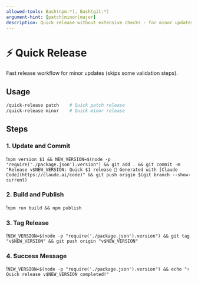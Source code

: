 ```yaml
---
allowed-tools: Bash(npm:*), Bash(git:*)
argument-hint: [patch|minor|major]
description: Quick release without extensive checks - for minor updates
---
```


# ⚡ Quick Release

Fast release workflow for minor updates (skips some validation steps).

## Usage

```bash
/quick-release patch    # Quick patch release
/quick-release minor    # Quick minor release
```

## Steps

### 1. Update and Commit
!`npm version $1 && NEW_VERSION=$(node -p "require('./package.json').version") && git add . && git commit -m "Release v$NEW_VERSION: Quick $1 release 🤖 Generated with [Claude Code](https://claude.ai/code)" && git push origin $(git branch --show-current)`

### 2. Build and Publish
!`npm run build && npm publish`

### 3. Tag Release
!`NEW_VERSION=$(node -p "require('./package.json').version") && git tag "v$NEW_VERSION" && git push origin "v$NEW_VERSION"`

### 4. Success Message
!`NEW_VERSION=$(node -p "require('./package.json').version") && echo "⚡ Quick release v$NEW_VERSION completed!"`